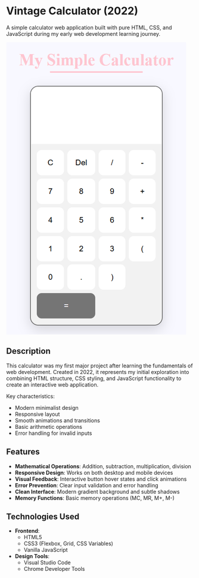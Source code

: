# Vintage Calculator (2022)

A simple calculator web application built with pure HTML, CSS, and JavaScript during my early web development learning journey.

![Calculator Screenshot](/beginner/simple_calculator/Simple_Calculator/images/calculator_image.png)

## Description
This calculator was my first major project after learning the fundamentals of web development. Created in 2022, it represents my initial exploration into combining HTML structure, CSS styling, and JavaScript functionality to create an interactive web application.

Key characteristics:
- Modern minimalist design
- Responsive layout
- Smooth animations and transitions
- Basic arithmetic operations
- Error handling for invalid inputs

## Features
- **Mathematical Operations**: Addition, subtraction, multiplication, division
- **Responsive Design**: Works on both desktop and mobile devices
- **Visual Feedback**: Interactive button hover states and click animations
- **Error Prevention**: Clear input validation and error handling
- **Clean Interface**: Modern gradient background and subtle shadows
- **Memory Functions**: Basic memory operations (MC, MR, M+, M-)

## Technologies Used
- **Frontend**: 
  - HTML5
  - CSS3 (Flexbox, Grid, CSS Variables)
  - Vanilla JavaScript
- **Design Tools**:
  - Visual Studio Code
  - Chrome Developer Tools
